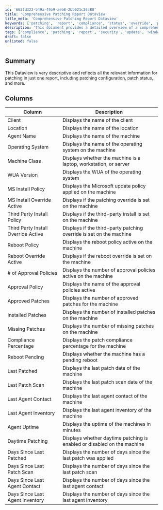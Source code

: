```yaml
---
id: '663fd322-b49a-49b9-aeb8-2bb621c36388'
title: 'Comprehensive Patching Report Dataview'
title_meta: 'Comprehensive Patching Report Dataview'
keywords: ['patching', 'report', 'compliance', 'status', 'override', 'policy', 'approval', 'installed', 'missing', 'last', 'agent']
description: 'This document provides a detailed overview of a comprehensive patching report dataview, including essential columns such as patching configuration, patch status, and compliance metrics for effective machine management.'
tags: ['compliance', 'patching', 'report', 'security', 'update', 'windows']
draft: false
unlisted: false
---
```


## Summary

This Dataview is very descriptive and reflects all the relevant information for patching in just one report, including patching configuration, patch status, and more.

## Columns

| Column                                 | Description                                                              |
|----------------------------------------|--------------------------------------------------------------------------|
| Client                                 | Displays the name of the client                                          |
| Location                               | Displays the name of the location                                        |
| Agent Name                             | Displays the name of the machine                                         |
| Operating System                       | Displays the name of the operating system on the machine                 |
| Machine Class                          | Displays whether the machine is a laptop, workstation, or server        |
| WUA Version                            | Displays the WUA of the operating system                                 |
| MS Install Policy                      | Displays the Microsoft update policy applied on the machine              |
| MS Install Override Active             | Displays if the patching override is set on the machine                 |
| Third Party Install Policy             | Displays if the third-party install is set on the machine               |
| Third Party Install Override Active     | Displays if the third-party patching override is set on the machine     |
| Reboot Policy                          | Displays the reboot policy active on the machine                         |
| Reboot Override Active                 | Displays if the reboot override is set on the machine                   |
| # of Approval Policies                 | Displays the number of approval policies active on the machine           |
| Approval Policy                        | Displays the name of the approval policies active                       |
| Approved Patches                       | Displays the number of approved patches for the machine                  |
| Installed Patches                      | Displays the number of installed patches on the machine                  |
| Missing Patches                        | Displays the number of missing patches on the machine                    |
| Compliance Percentage                  | Displays the patch compliance percentage for the machine                 |
| Reboot Pending                         | Displays whether the machine has a pending reboot                       |
| Last Patched                           | Displays the last patch date of the machine                              |
| Last Patch Scan                        | Displays the last patch scan date of the machine                         |
| Last Agent Contact                     | Displays the last agent contact of the machine                           |
| Last Agent Inventory                   | Displays the last agent inventory of the machine                         |
| Agent Uptime                           | Displays the uptime of the machines in minutes                           |
| Daytime Patching                       | Displays whether daytime patching is enabled or disabled on the machine  |
| Days Since Last Patched                | Displays the number of days since the last patch was applied            |
| Days Since Last Patch Scan             | Displays the number of days since the last patch scan                   |
| Days Since Last Agent Contact          | Displays the number of days since the last agent contact                |
| Days Since Last Agent Inventory        | Displays the number of days since the last agent inventory              |

